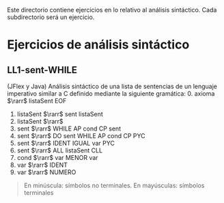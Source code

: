 Este directorio contiene ejercicios en lo relativo al análisis sintáctico. Cada subdirectorio será un ejercicio.

# Ejercicios de análisis sintáctico

## LL1-sent-WHILE
(JFlex y Java) Análisis sintáctico de una lista de sentencias de un lenguaje imperativo similar a C definido mediante la siguiente gramática:
0. axioma        $\rarr$ listaSent EOF
1. listaSent     $\rarr$ sent listaSent
2. listaSent     $\rarr$ 
3. sent          $\rarr$ WHILE AP cond CP sent
4. sent          $\rarr$ DO sent WHILE AP cond CP PYC
5. sent          $\rarr$ IDENT IGUAL var PYC
6. sent          $\rarr$ ALL listaSent CLL
7. cond          $\rarr$ var MENOR var
8. var           $\rarr$ IDENT
9. var           $\rarr$ NUMERO

> En minúscula: símbolos no terminales. 
> En mayúsculas: símbolos terminales
